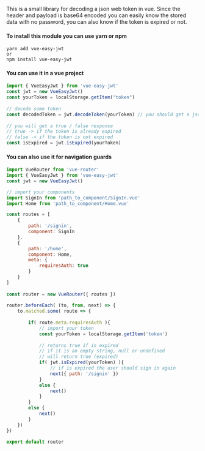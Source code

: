 This is a small library for decoding a json web token in vue. Since the header and payload is base64 encoded you can easily know the stored data with no password, you can also know if the token is expired or not.

#### To install this module you can use yarn or npm

    yarn add vue-easy-jwt 
    or
    npm install vue-easy-jwt
    
#### You can use it in a vue project

```js
import { VueEasyJwt } from 'vue-easy-jwt'
const jwt = new VueEasyJwt()
const yourToken = localStorage.getItem("token")
    
// decode some token
const decodedToken = jwt.decodeToken(yourToken) // you should get a json
    
// you will get a true / false response
// true -> if the token is already expired
// false -> if the token is not expired
const isExpired = jwt.isExpired(yourToken) 
```

#### You can also use it for navigation guards

```js
import VueRouter from 'vue-router'
import { VueEasyJwt } from 'vue-easy-jwt'
const jwt = new VueEasyJwt()

// import your components
import SignIn from 'path_to_component/SignIn.vue'
import Home from 'path_to_component/Home.vue'

const routes = [
    {
        path: '/signin',
        component: SignIn
    },
    {
        path: '/home',
        component: Home,
        meta: {
            requiresAuth: true
        }
    }
]
    
const router = new VueRouter({ routes })
    
router.beforeEach( (to, from, next) => {
    to.matched.some( route => {
            
        if( route.meta.requiresAuth ){
            // import your token
            const yourToken = localStorage.getItem('token')
                
            // returns true if is expired
            // if it is an empty string, null or undefined
            // will return true (expired)
            if( jwt.isExpired(yourToken) ){
                // if is expired the user should sign in again
                next({ path: '/signin' })
            }
            else {
                next()
            }
        }
        else {
            next()
        }
    })
})

export default router
    
```

